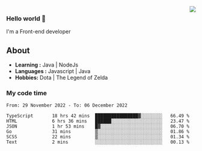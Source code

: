 <img align='right' src="https://github-readme-stats.vercel.app/api?username=jumodada&show_icons=true&theme=vue">

### Hello world 👋

I'm a Front-end developer 
    
## About
-  **Learning :** Java | NodeJs
-  **Languages :** Javascript | Java
-  **Hobbies:** Dota | The Legend of Zelda

### My code time

<!--START_SECTION:waka-->

```text
From: 29 November 2022 - To: 06 December 2022

TypeScript       18 hrs 42 mins  ████████████████▓░░░░░░░░   66.49 %
HTML             6 hrs 36 mins   ██████░░░░░░░░░░░░░░░░░░░   23.47 %
JSON             1 hr 53 mins    █▓░░░░░░░░░░░░░░░░░░░░░░░   06.70 %
Go               31 mins         ▒░░░░░░░░░░░░░░░░░░░░░░░░   01.86 %
SCSS             22 mins         ▒░░░░░░░░░░░░░░░░░░░░░░░░   01.34 %
Text             2 mins          ░░░░░░░░░░░░░░░░░░░░░░░░░   00.13 %
```

<!--END_SECTION:waka-->
